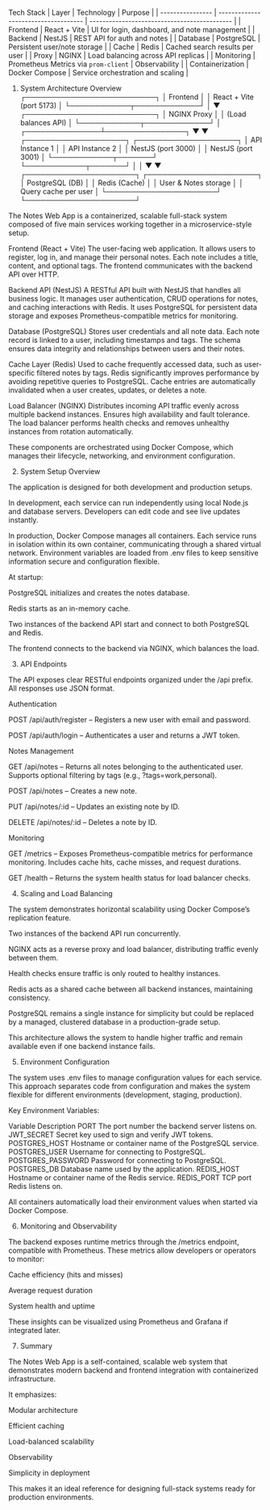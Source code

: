 


Tech Stack
| Layer            | Technology                           | Purpose                                      |
| ---------------- | ------------------------------------ | -------------------------------------------- |
| Frontend         | React + Vite                         | UI for login, dashboard, and note management |
| Backend          | NestJS                               | REST API for auth and notes                  |
| Database         | PostgreSQL                           | Persistent user/note storage                 |
| Cache            | Redis                                | Cached search results per user               |
| Proxy            | NGINX                                | Load balancing across API replicas           |
| Monitoring       | Prometheus Metrics via `prom-client` | Observability                                |
| Containerization | Docker Compose                       | Service orchestration and scaling            |


1. System Architecture Overview
                    ┌──────────────────────────┐
                    │        Frontend          │
                    │ React + Vite (port 5173) │
                    └────────────┬─────────────┘
                                 │
                                 ▼
                    ┌──────────────────────────┐
                    │       NGINX Proxy        │
                    │ (Load balances API)      │
                    └────────────┬─────────────┘
                                 │
                 ┌───────────────┴────────────────┐
                 ▼                                ▼
        ┌────────────────────┐          ┌────────────────────┐
        │   API Instance 1   │          │   API Instance 2   │
        │ NestJS (port 3000) │          │ NestJS (port 3001) │
        └────────────┬───────┘          └────────────┬───────┘
                     │                              │
                     ▼                              ▼
        ┌──────────────────────┐       ┌──────────────────────┐
        │   PostgreSQL (DB)    │       │   Redis (Cache)      │
        │ User & Notes storage │       │ Query cache per user │
        └──────────────────────┘       └──────────────────────┘

The Notes Web App is a containerized, scalable full-stack system composed of five main services working together in a microservice-style setup.

Frontend (React + Vite)
The user-facing web application.
It allows users to register, log in, and manage their personal notes.
Each note includes a title, content, and optional tags.
The frontend communicates with the backend API over HTTP.

Backend API (NestJS)
A RESTful API built with NestJS that handles all business logic.
It manages user authentication, CRUD operations for notes, and caching interactions with Redis.
It uses PostgreSQL for persistent data storage and exposes Prometheus-compatible metrics for monitoring.

Database (PostgreSQL)
Stores user credentials and all note data.
Each note record is linked to a user, including timestamps and tags.
The schema ensures data integrity and relationships between users and their notes.

Cache Layer (Redis)
Used to cache frequently accessed data, such as user-specific filtered notes by tags.
Redis significantly improves performance by avoiding repetitive queries to PostgreSQL.
Cache entries are automatically invalidated when a user creates, updates, or deletes a note.

Load Balancer (NGINX)
Distributes incoming API traffic evenly across multiple backend instances.
Ensures high availability and fault tolerance.
The load balancer performs health checks and removes unhealthy instances from rotation automatically.

These components are orchestrated using Docker Compose, which manages their lifecycle, networking, and environment configuration.

2. System Setup Overview

  The application is designed for both development and production setups.

  In development, each service can run independently using local Node.js and database servers.
  Developers can edit code and see live updates instantly.

  In production, Docker Compose manages all containers.
  Each service runs in isolation within its own container, communicating through a shared virtual network.
  Environment variables are loaded from .env files to keep sensitive information secure and configuration flexible.

  At startup:

  PostgreSQL initializes and creates the notes database.

  Redis starts as an in-memory cache.

  Two instances of the backend API start and connect to both PostgreSQL and Redis.

  The frontend connects to the backend via NGINX, which balances the load.

3. API Endpoints

The API exposes clear RESTful endpoints organized under the /api prefix.
All responses use JSON format.

Authentication

POST /api/auth/register – Registers a new user with email and password.

POST /api/auth/login – Authenticates a user and returns a JWT token.

Notes Management

GET /api/notes – Returns all notes belonging to the authenticated user.
Supports optional filtering by tags (e.g., ?tags=work,personal).

POST /api/notes – Creates a new note.

PUT /api/notes/:id – Updates an existing note by ID.

DELETE /api/notes/:id – Deletes a note by ID.

Monitoring

GET /metrics – Exposes Prometheus-compatible metrics for performance monitoring.
Includes cache hits, cache misses, and request durations.

GET /health – Returns the system health status for load balancer checks.

4. Scaling and Load Balancing

The system demonstrates horizontal scalability using Docker Compose’s replication feature.

Two instances of the backend API run concurrently.

NGINX acts as a reverse proxy and load balancer, distributing traffic evenly between them.

Health checks ensure traffic is only routed to healthy instances.

Redis acts as a shared cache between all backend instances, maintaining consistency.

PostgreSQL remains a single instance for simplicity but could be replaced by a managed, clustered database in a production-grade setup.

This architecture allows the system to handle higher traffic and remain available even if one backend instance fails.

5. Environment Configuration

The system uses .env files to manage configuration values for each service.
This approach separates code from configuration and makes the system flexible for different environments (development, staging, production).

Key Environment Variables:

Variable	Description
PORT	The port number the backend server listens on.
JWT_SECRET	Secret key used to sign and verify JWT tokens.
POSTGRES_HOST	Hostname or container name of the PostgreSQL service.
POSTGRES_USER	Username for connecting to PostgreSQL.
POSTGRES_PASSWORD	Password for connecting to PostgreSQL.
POSTGRES_DB	Database name used by the application.
REDIS_HOST	Hostname or container name of the Redis service.
REDIS_PORT	TCP port Redis listens on.

All containers automatically load their environment values when started via Docker Compose.

6. Monitoring and Observability

The backend exposes runtime metrics through the /metrics endpoint, compatible with Prometheus.
These metrics allow developers or operators to monitor:

Cache efficiency (hits and misses)

Average request duration

System health and uptime

These insights can be visualized using Prometheus and Grafana if integrated later.

7. Summary

The Notes Web App is a self-contained, scalable web system that demonstrates modern backend and frontend integration with containerized infrastructure.

It emphasizes:

Modular architecture

Efficient caching

Load-balanced scalability

Observability

Simplicity in deployment

This makes it an ideal reference for designing full-stack systems ready for production environments.